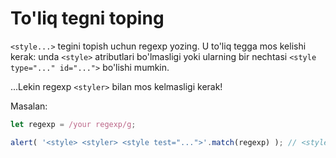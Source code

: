 # To'liq tegni toping

`<style...>` tegini topish uchun regexp yozing. U to'liq tegga mos kelishi kerak: unda `<style>` atributlari bo'lmasligi yoki ularning bir nechtasi `<style type="..." id="...">` bo'lishi mumkin.

...Lekin regexp `<styler>` bilan mos kelmasligi kerak!

Masalan:

```js
let regexp = /your regexp/g;

alert( '<style> <styler> <style test="...">'.match(regexp) ); // <style>, <style test="...">
```
